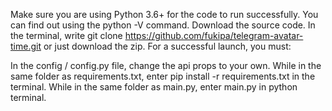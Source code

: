 Make sure you are using Python 3.6+ for the code to run successfully. You can find out using the python -V command.
Download the source code. In the terminal, write git clone https://github.com/fukipa/telegram-avatar-time.git or just download the zip.
For a successful launch, you must:

In the config / config.py file, change the api props to your own.
While in the same folder as requirements.txt, enter pip install -r requirements.txt in the terminal.
While in the same folder as main.py, enter main.py in python terminal.
